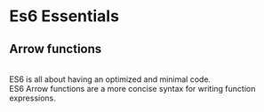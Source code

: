 # Es6 Essentials 

## Arrow functions
<br/>ES6 is all about having an optimized and minimal code.
<br/>ES6 Arrow functions are a more concise syntax for writing function expressions.

